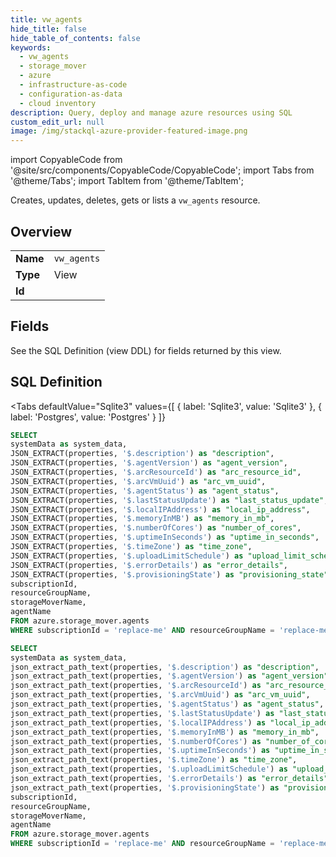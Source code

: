 ```yaml
--- 
title: vw_agents
hide_title: false
hide_table_of_contents: false
keywords:
  - vw_agents
  - storage_mover
  - azure
  - infrastructure-as-code
  - configuration-as-data
  - cloud inventory
description: Query, deploy and manage azure resources using SQL
custom_edit_url: null
image: /img/stackql-azure-provider-featured-image.png
---
```


import CopyableCode from '@site/src/components/CopyableCode/CopyableCode';
import Tabs from '@theme/Tabs';
import TabItem from '@theme/TabItem';

Creates, updates, deletes, gets or lists a <code>vw_agents</code> resource.

## Overview
<table><tbody>
<tr><td><b>Name</b></td><td><code>vw_agents</code></td></tr>
<tr><td><b>Type</b></td><td>View</td></tr>
<tr><td><b>Id</b></td><td><CopyableCode code="azure.storage_mover.vw_agents" /></td></tr>
</tbody></table>

## Fields

See the SQL Definition (view DDL) for fields returned by this view.

## SQL Definition

<Tabs
defaultValue="Sqlite3"
values={[
{ label: 'Sqlite3', value: 'Sqlite3' },
{ label: 'Postgres', value: 'Postgres' }
]}
>
<TabItem value="Sqlite3">

```sql
SELECT
systemData as system_data,
JSON_EXTRACT(properties, '$.description') as "description",
JSON_EXTRACT(properties, '$.agentVersion') as "agent_version",
JSON_EXTRACT(properties, '$.arcResourceId') as "arc_resource_id",
JSON_EXTRACT(properties, '$.arcVmUuid') as "arc_vm_uuid",
JSON_EXTRACT(properties, '$.agentStatus') as "agent_status",
JSON_EXTRACT(properties, '$.lastStatusUpdate') as "last_status_update",
JSON_EXTRACT(properties, '$.localIPAddress') as "local_ip_address",
JSON_EXTRACT(properties, '$.memoryInMB') as "memory_in_mb",
JSON_EXTRACT(properties, '$.numberOfCores') as "number_of_cores",
JSON_EXTRACT(properties, '$.uptimeInSeconds') as "uptime_in_seconds",
JSON_EXTRACT(properties, '$.timeZone') as "time_zone",
JSON_EXTRACT(properties, '$.uploadLimitSchedule') as "upload_limit_schedule",
JSON_EXTRACT(properties, '$.errorDetails') as "error_details",
JSON_EXTRACT(properties, '$.provisioningState') as "provisioning_state",
subscriptionId,
resourceGroupName,
storageMoverName,
agentName
FROM azure.storage_mover.agents
WHERE subscriptionId = 'replace-me' AND resourceGroupName = 'replace-me' AND storageMoverName = 'replace-me';
```

</TabItem>
<TabItem value="Postgres">

```sql
SELECT
systemData as system_data,
json_extract_path_text(properties, '$.description') as "description",
json_extract_path_text(properties, '$.agentVersion') as "agent_version",
json_extract_path_text(properties, '$.arcResourceId') as "arc_resource_id",
json_extract_path_text(properties, '$.arcVmUuid') as "arc_vm_uuid",
json_extract_path_text(properties, '$.agentStatus') as "agent_status",
json_extract_path_text(properties, '$.lastStatusUpdate') as "last_status_update",
json_extract_path_text(properties, '$.localIPAddress') as "local_ip_address",
json_extract_path_text(properties, '$.memoryInMB') as "memory_in_mb",
json_extract_path_text(properties, '$.numberOfCores') as "number_of_cores",
json_extract_path_text(properties, '$.uptimeInSeconds') as "uptime_in_seconds",
json_extract_path_text(properties, '$.timeZone') as "time_zone",
json_extract_path_text(properties, '$.uploadLimitSchedule') as "upload_limit_schedule",
json_extract_path_text(properties, '$.errorDetails') as "error_details",
json_extract_path_text(properties, '$.provisioningState') as "provisioning_state",
subscriptionId,
resourceGroupName,
storageMoverName,
agentName
FROM azure.storage_mover.agents
WHERE subscriptionId = 'replace-me' AND resourceGroupName = 'replace-me' AND storageMoverName = 'replace-me';
```

</TabItem>
</Tabs>
